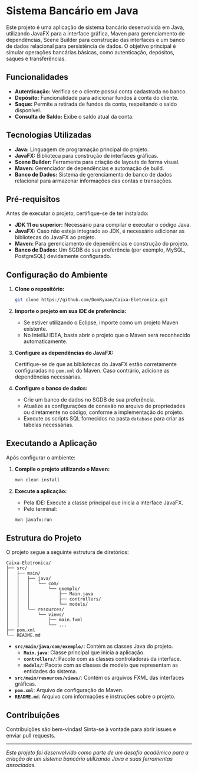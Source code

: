 # Sistema Bancário em Java

Este projeto é uma aplicação de sistema bancário desenvolvida em Java, utilizando JavaFX para a interface gráfica, Maven para gerenciamento de dependências, Scene Builder para construção das interfaces e um banco de dados relacional para persistência de dados. O objetivo principal é simular operações bancárias básicas, como autenticação, depósitos, saques e transferências.

## Funcionalidades

- **Autenticação:** Verifica se o cliente possui conta cadastrada no banco.
- **Depósito:** Funcionalidade para adicionar fundos à conta do cliente.
- **Saque:** Permite a retirada de fundos da conta, respeitando o saldo disponível.
- **Consulta de Saldo:** Exibe o saldo atual da conta.

## Tecnologias Utilizadas

- **Java:** Linguagem de programação principal do projeto.
- **JavaFX:** Biblioteca para construção de interfaces gráficas.
- **Scene Builder:** Ferramenta para criação de layouts de forma visual.
- **Maven:** Gerenciador de dependências e automação de build.
- **Banco de Dados:** Sistema de gerenciamento de banco de dados relacional para armazenar informações das contas e transações.

## Pré-requisitos

Antes de executar o projeto, certifique-se de ter instalado:

- **JDK 11 ou superior:** Necessário para compilar e executar o código Java.
- **JavaFX:** Caso não esteja integrado ao JDK, é necessário adicionar as bibliotecas do JavaFX ao projeto.
- **Maven:** Para gerenciamento de dependências e construção do projeto.
- **Banco de Dados:** Um SGDB de sua preferência (por exemplo, MySQL, PostgreSQL) devidamente configurado.

## Configuração do Ambiente

1. **Clone o repositório:**

   ```bash
   git clone https://github.com/DomRyaan/Caixa-Eletronica.git
   ```


2. **Importe o projeto em sua IDE de preferência:**

   - Se estiver utilizando o Eclipse, importe como um projeto Maven existente.
   - No IntelliJ IDEA, basta abrir o projeto que o Maven será reconhecido automaticamente.

3. **Configure as dependências do JavaFX:**

   Certifique-se de que as bibliotecas do JavaFX estão corretamente configuradas no `pom.xml` do Maven. Caso contrário, adicione as dependências necessárias.

4. **Configure o banco de dados:**

   - Crie um banco de dados no SGDB de sua preferência.
   - Atualize as configurações de conexão no arquivo de propriedades ou diretamente no código, conforme a implementação do projeto.
   - Execute os scripts SQL fornecidos na pasta `database` para criar as tabelas necessárias.

## Executando a Aplicação

Após configurar o ambiente:

1. **Compile o projeto utilizando o Maven:**

   ```bash
   mvn clean install
   ```


2. **Execute a aplicação:**

   - Pela IDE: Execute a classe principal que inicia a interface JavaFX.
   - Pelo terminal:

   ```bash
   mvn javafx:run
   ```


## Estrutura do Projeto

O projeto segue a seguinte estrutura de diretórios:


```
Caixa-Eletronica/
├── src/
│   ├── main/
│   │   ├── java/
│   │   │   └── com/
│   │   │       └── exemplo/
│   │   │           ├── Main.java
│   │   │           ├── controllers/
│   │   │           └── models/
│   │   └── resources/
│   │       └── views/
│   │           ├── main.fxml
│   │           └── ...
├── pom.xml
└── README.md
```


- **`src/main/java/com/exemplo/`**: Contém as classes Java do projeto.
  - **`Main.java`**: Classe principal que inicia a aplicação.
  - **`controllers/`**: Pacote com as classes controladoras da interface.
  - **`models/`**: Pacote com as classes de modelo que representam as entidades do sistema.
- **`src/main/resources/views/`**: Contém os arquivos FXML das interfaces gráficas.
- **`pom.xml`**: Arquivo de configuração do Maven.
- **`README.md`**: Arquivo com informações e instruções sobre o projeto.

## Contribuições

Contribuições são bem-vindas! Sinta-se à vontade para abrir issues e enviar pull requests.

---

*Este projeto foi desenvolvido como parte de um desafio acadêmico para a criação de um sistema bancário utilizando Java e suas ferramentas associadas.* 
